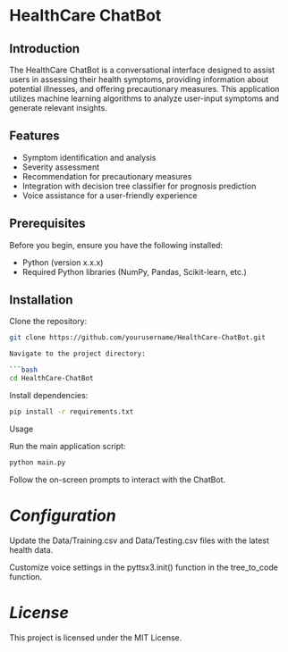 # HealthCare ChatBot

## Introduction

The HealthCare ChatBot is a conversational interface designed to assist users in assessing their health symptoms, providing information about potential illnesses, and offering precautionary measures. This application utilizes machine learning algorithms to analyze user-input symptoms and generate relevant insights.

## Features

- Symptom identification and analysis
- Severity assessment
- Recommendation for precautionary measures
- Integration with decision tree classifier for prognosis prediction
- Voice assistance for a user-friendly experience

## Prerequisites

Before you begin, ensure you have the following installed:

- Python (version x.x.x)
- Required Python libraries (NumPy, Pandas, Scikit-learn, etc.)

## Installation

Clone the repository:

   ```bash
   git clone https://github.com/yourusername/HealthCare-ChatBot.git
   
Navigate to the project directory:
 
  ```bash
   cd HealthCare-ChatBot
   ```


Install dependencies:

```bash
pip install -r requirements.txt
```
Usage

Run the main application script:

```bash
python main.py
```
Follow the on-screen prompts to interact with the ChatBot.

# *Configuration*
Update the Data/Training.csv and Data/Testing.csv files with the latest health data.

Customize voice settings in the pyttsx3.init() function in the tree_to_code function.

# *License*
This project is licensed under the MIT License.

